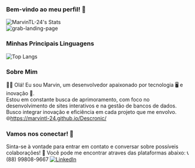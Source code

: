 ### Bem-vindo ao meu perfil! 👋
![MarvinTL-24's Stats](https://github-readme-stats.vercel.app/api?username=MarvinTL-24&show_icons=true&theme=tokyonight)
<br>
![grab-landing-page](https://github.com/MarvinTL-24/Perfil/blob/main/rebrnd-coding.gif)
<br>
### Minhas Principais Linguagens
![Top Langs](https://github-readme-stats.vercel.app/api/top-langs/?username=MarvinTL-24&exclude_repo=github-readme-stats,anuraghazra.github.io)
<br>
### Sobre Mim
👨‍💻  Olá! Eu sou Marvin, um desenvolvedor apaixonado por tecnologia 🖥️ e inovação 🚀.<br>
    Estou em constante busca de aprimoramento, com foco no desenvolvimento de sites interativos e na gestão de bancos de dados.<br>
    Busco integrar inovação e eficiência em cada projeto que me envolvo.<br>
🌐https://marvintl-24.github.io/Descronic/
<br>
### Vamos nos conectar! 🤝
Sinta-se à vontade para entrar em contato e conversar sobre possíveis colaborações! 🤝
Você pode me encontrar atraves das plataformas abaixo:
📞(88) 99808-9667
[![LinkedIn](https://img.shields.io/badge/LinkedIn-0077B5?style=for-the-badge&logo=linkedin&logoColor=white)](https://www.linkedin.com/in/MarvinTL24)
